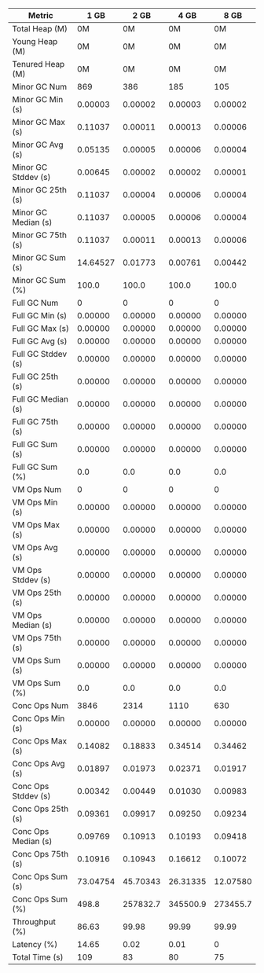 | Metric | 1 GB | 2 GB | 4 GB | 8 GB |
|------|----|----|----|----|
| Total Heap (M) | 0M | 0M | 0M | 0M |
| Young Heap (M) | 0M | 0M | 0M | 0M |
| Tenured Heap (M) | 0M | 0M | 0M | 0M |
| Minor GC Num | 869 | 386 | 185 | 105 |
| Minor GC Min (s) | 0.00003 | 0.00002 | 0.00003 | 0.00002 |
| Minor GC Max (s) | 0.11037 | 0.00011 | 0.00013 | 0.00006 |
| Minor GC Avg (s) | 0.05135 | 0.00005 | 0.00006 | 0.00004 |
| Minor GC Stddev (s) | 0.00645 | 0.00002 | 0.00002 | 0.00001 |
| Minor GC 25th (s) | 0.11037 | 0.00004 | 0.00006 | 0.00004 |
| Minor GC Median (s) | 0.11037 | 0.00005 | 0.00006 | 0.00004 |
| Minor GC 75th (s) | 0.11037 | 0.00011 | 0.00013 | 0.00006 |
| Minor GC Sum (s) | 14.64527 | 0.01773 | 0.00761 | 0.00442 |
| Minor GC Sum (%) | 100.0 | 100.0 | 100.0 | 100.0 |
| Full GC Num | 0 | 0 | 0 | 0 |
| Full GC Min (s) | 0.00000 | 0.00000 | 0.00000 | 0.00000 |
| Full GC Max (s) | 0.00000 | 0.00000 | 0.00000 | 0.00000 |
| Full GC Avg (s) | 0.00000 | 0.00000 | 0.00000 | 0.00000 |
| Full GC Stddev (s) | 0.00000 | 0.00000 | 0.00000 | 0.00000 |
| Full GC 25th (s) | 0.00000 | 0.00000 | 0.00000 | 0.00000 |
| Full GC Median (s) | 0.00000 | 0.00000 | 0.00000 | 0.00000 |
| Full GC 75th (s) | 0.00000 | 0.00000 | 0.00000 | 0.00000 |
| Full GC Sum (s) | 0.00000 | 0.00000 | 0.00000 | 0.00000 |
| Full GC Sum (%) | 0.0 | 0.0 | 0.0 | 0.0 |
| VM Ops Num | 0 | 0 | 0 | 0 |
| VM Ops Min (s) | 0.00000 | 0.00000 | 0.00000 | 0.00000 |
| VM Ops Max (s) | 0.00000 | 0.00000 | 0.00000 | 0.00000 |
| VM Ops Avg (s) | 0.00000 | 0.00000 | 0.00000 | 0.00000 |
| VM Ops Stddev (s) | 0.00000 | 0.00000 | 0.00000 | 0.00000 |
| VM Ops 25th (s) | 0.00000 | 0.00000 | 0.00000 | 0.00000 |
| VM Ops Median (s) | 0.00000 | 0.00000 | 0.00000 | 0.00000 |
| VM Ops 75th (s) | 0.00000 | 0.00000 | 0.00000 | 0.00000 |
| VM Ops Sum (s) | 0.00000 | 0.00000 | 0.00000 | 0.00000 |
| VM Ops Sum (%) | 0.0 | 0.0 | 0.0 | 0.0 |
| Conc Ops Num | 3846 | 2314 | 1110 | 630 |
| Conc Ops Min (s) | 0.00000 | 0.00000 | 0.00000 | 0.00000 |
| Conc Ops Max (s) | 0.14082 | 0.18833 | 0.34514 | 0.34462 |
| Conc Ops Avg (s) | 0.01897 | 0.01973 | 0.02371 | 0.01917 |
| Conc Ops Stddev (s) | 0.00342 | 0.00449 | 0.01030 | 0.00983 |
| Conc Ops 25th (s) | 0.09361 | 0.09917 | 0.09250 | 0.09234 |
| Conc Ops Median (s) | 0.09769 | 0.10913 | 0.10193 | 0.09418 |
| Conc Ops 75th (s) | 0.10916 | 0.10943 | 0.16612 | 0.10072 |
| Conc Ops Sum (s) | 73.04754 | 45.70343 | 26.31335 | 12.07580 |
| Conc Ops Sum (%) | 498.8 | 257832.7 | 345500.9 | 273455.7 |
| Throughput (%) | 86.63 | 99.98 | 99.99 | 99.99 |
| Latency (%) | 14.65 | 0.02 | 0.01 | 0 |
| Total Time (s) | 109 | 83 | 80 | 75 |
